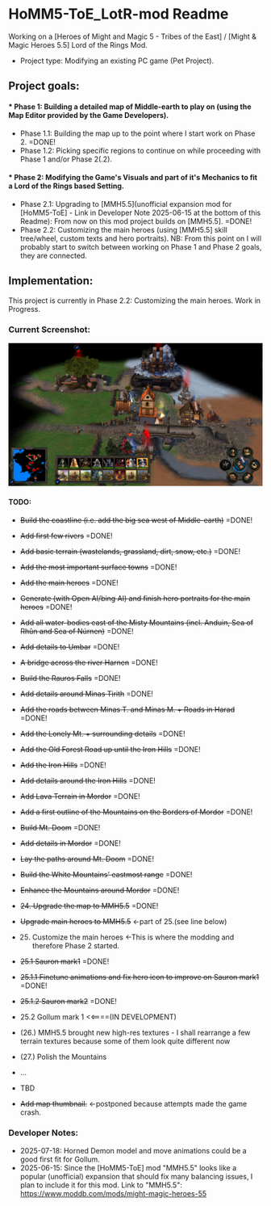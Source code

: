 # HoMM5-ToE_LotR-mod Readme
Working on a [Heroes of Might and Magic 5 - Tribes of the East] / [Might & Magic Heroes 5.5] Lord of the Rings Mod.

* Project type: Modifying an existing PC game (Pet Project).

## Project goals:
#### * Phase 1: Building a detailed map of Middle-earth to play on (using the Map Editor provided by the Game Developers).

* Phase 1.1: Building the map up to the point where I start work on Phase 2. =DONE!
* Phase 1.2: Picking specific regions to continue on while proceeding with Phase 1 and/or Phase 2(.2).

#### * Phase 2: Modifying the Game's Visuals and part of it's Mechanics to fit a Lord of the Rings based Setting.

* Phase 2.1: Upgrading to [MMH5.5](unofficial expansion mod for [HoMM5-ToE] - Link in Developer Note 2025-06-15 at the bottom of this Readme): From now on this mod project builds on [MMH5.5]. =DONE!
* Phase 2.2: Customizing the main heroes (using [MMH5.5] skill tree/wheel, custom texts and hero portraits). NB: From this point on I will probably start to switch between working on Phase 1 and Phase 2 goals, they are connected.

## Implementation:
This project is currently in Phase 2.2: Customizing the main heroes. Work in Progress.
  
### Current Screenshot:
![alt text](https://github.com/civilbarbar/HoMM5-ToE_LotR-mod/blob/main/Phase1/screenshots/2025-05-11_lonely-mountain-01.png?raw=true "In-game screenshot of Middle-earth map at Lonely Mountain")

#### TODO:  

* ~~Build the coastline (i.e. add the big sea west of Middle-earth)~~ =DONE!
* ~~Add first few rivers~~ =DONE!
* ~~Add basic terrain (wastelands, grassland, dirt, snow, etc.)~~ =DONE!
* ~~Add the most important surface towns~~ =DONE!
* ~~Add the main heroes~~ =DONE!
* ~~Generate (with Open AI/bing AI) and finish hero portraits for the main heroes~~ =DONE!
* ~~Add all water-bodies east of the Misty Mountains (incl. Anduin, Sea of Rhûn and Sea of Núrnen)~~ =DONE!
* ~~Add details to Umbar~~ =DONE!
* ~~A bridge across the river Harnen~~ =DONE!
* ~~Build the Rauros Falls~~ =DONE!
* ~~Add details around Minas Tirith~~ =DONE!
* ~~Add the roads between Minas T. and Minas M. + Roads in Harad~~ =DONE!
* ~~Add the Lonely Mt. + surrounding details~~ =DONE!
* ~~Add the Old Forest Road up until the Iron Hills~~ =DONE!
* ~~Add the Iron Hills~~ =DONE!
* ~~Add details around the Iron Hills~~ =DONE!
* ~~Add Lava Terrain in Mordor~~ =DONE!
* ~~Add a first outline of the Mountains on the Borders of Mordor~~ =DONE!
* ~~Build Mt. Doom~~ =DONE!
* ~~Add details in Mordor~~ =DONE!
* ~~Lay the paths around Mt. Doom~~ =DONE!
* ~~Build the White Mountains' eastmost range~~ =DONE!
* ~~Enhance the Mountains around Mordor~~ =DONE!
* ~~24. Upgrade the map to MMH5.5~~ =DONE!
* ~~Upgrade main heroes to MMH5.5~~ <-part of 25.(see line below)
* 25. Customize the main heroes <-This is where the modding and therefore Phase 2 started.
* ~~25.1 Sauron mark1~~ =DONE!
* ~~25.1.1 Finetune animations and fix hero icon to improve on Sauron mark1~~ =DONE!
* ~~25.1.2 Sauron mark2~~ =DONE!
* 25.2 Gollum mark 1 <<====(IN DEVELOPMENT)

* (26.) MMH5.5 brought new high-res textures - I shall rearrange a few terrain textures because some of them look quite different now
* (27.) Polish the Mountains
* ...
* TBD

* ~~Add map thumbnail.~~ <-postponed because attempts made the game crash.

  
### Developer Notes:
* 2025-07-18: Horned Demon model and move animations could be a good first fit for Gollum.
* 2025-06-15: Since the [HoMM5-ToE] mod "MMH5.5" looks like a popular (unofficial) expansion that should fix many balancing issues, I plan to include it for this mod. Link to "MMH5.5": https://www.moddb.com/mods/might-magic-heroes-55
